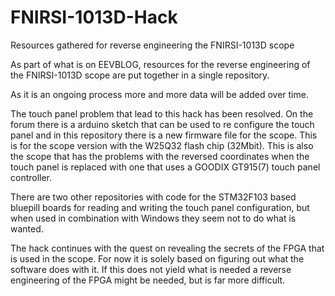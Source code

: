 # FNIRSI-1013D-Hack
Resources gathered for reverse engineering the FNIRSI-1013D scope

As part of what is on EEVBLOG, resources for the reverse engineering of the FNIRSI-1013D scope are put together in a single repository.

As it is an ongoing process more and more data will be added over time.

The touch panel problem that lead to this hack has been resolved. On the forum there is a arduino sketch that can be used to re configure the touch panel and in this repository there is a new firmware file for the scope. This is for the scope version with the W25Q32 flash chip (32Mbit). This is also the scope that has the problems with the reversed coordinates when the touch panel is replaced with one that uses a GOODIX GT915(7) touch panel controller.

There are two other repositories with code for the STM32F103 based bluepill boards for reading and writing the touch panel configuration, but when used in combination with Windows they seem not to do what is wanted.

The hack continues with the quest on revealing the secrets of the FPGA that is used in the scope. For now it is solely based on figuring out what the software does with it. If this does not yield what is needed a reverse engineering of the FPGA might be needed, but is far more difficult.
